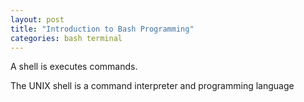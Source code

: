 ```yaml
---
layout: post
title: "Introduction to Bash Programming"
categories: bash terminal
---
```


A shell is executes commands.

The UNIX shell is a command interpreter and programming language
